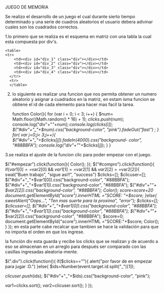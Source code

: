 JUEGO DE MEMORIA 

Se realizo el desarrollo de un juego el cual durante sierto tiempo determinado y una serie de cuadros aleatorios el usuario debera
adivinar cuales son los cuadrados correctos.


1.lo primero que se realiza es el esquema en matriz con una tabla la cual esta compuesta por div's.

    <table>
	<tr>
        <td><div id="div_1" class="div"></div></td>
        <td><div id="div_2" class="div"></div></td>
        <td><div id="div_3" class="div"></div></td>
        <td><div id="div_4" class="div"></div></td>
      </tr>
      <tr>
      </table>
      

2. lo siguiente es realizar una funcion que nos permita obtener un numero aleatorio y asignar a cuadrados en la matriz, en estam isma funcion
se obtiene el id de cada elemento para hacer mas facil la tarea.

   function Color(){
     for (var i = 0; i < 3; i++) {
        $num= Math.floor((Math.random() * 16) + 1);
        $clicks.push($num);
        console.log("div"+"_"+$num);
        console.log($clicks[i]);
        $("#div"+"_"+$num).css("background-color", "pink").fadeOut("fast") ;
    }
    for( var j=0;j< 3;j++){
		$("#div"+"_"+$clicks[j]).fadeIn(4000).css("background- color", "#88BBFA");
          console.log("div"+"_"+$clicks[j]);
    }
}


3.se realiza el ajuste de la funcion clic para poder empezar con el juego.

$("#empezar").click(function(){
      Color();
    });
    $("#compro").click(function(){
     if($var1[0]==$var2[0] && $var1[1]==$var2[1] && $var2[2]==$var2[2]){
        swal("Buen trabajo", "sigue asi!!", "success")
        $clicks=[];
        $clicuser=[];
        $("#div"+"_"+$var1[0]).css("background-color", "#88BBFA");
        $("#div"+"_"+$var1[1]).css("background-color", "#88BBFA");
        $("#div"+"_"+ $var2[2]).css("background-color", "#88BBFA");
        Color();
        $score=$score+20
        document.getElementById("score").innerHTML ="SCORE: "+$score;
      }else{
        sweetAlert("Oops...", "Ten mas suerte para la proxima", "error");
        $clicks=[];
        $clicuser=[];
        $("#div"+"_"+$var1[0]).css("background-color", "#88BBFA");
        $("#div"+"_"+$var1[1]).css("background-color", "#88BBFA");
        $("#div"+"_"+ $var2[2]).css("background-color", "#88BBFA");
        $score=0;
        document.getElementById("score").innerHTML ="SCORE:"+$score;
        Color();
      }
});
en esta parte cabe recalcar que tambien se hace la validación para que no importa el orden en que los ingrese.

 la función div esta guarda y recibe los clicks que se realizan y de acuerdo a eso se almacenan en un arreglo para después ser comparado con las casillas ingresadas aleatoria-mente.


$(".div").click(function(){
  if($clicks==""){
    alert("por favor de en empezar para jugar :D.")
  }else{
 $ids=Number(event.target.id.split("_")[1]);

 $clicuser.push($ids);
 $("#div"+"_"+$ids).css("background-color", "pink");

 $var1=$clicks.sort();
 $var2=$clicuser.sort();
}
});
 